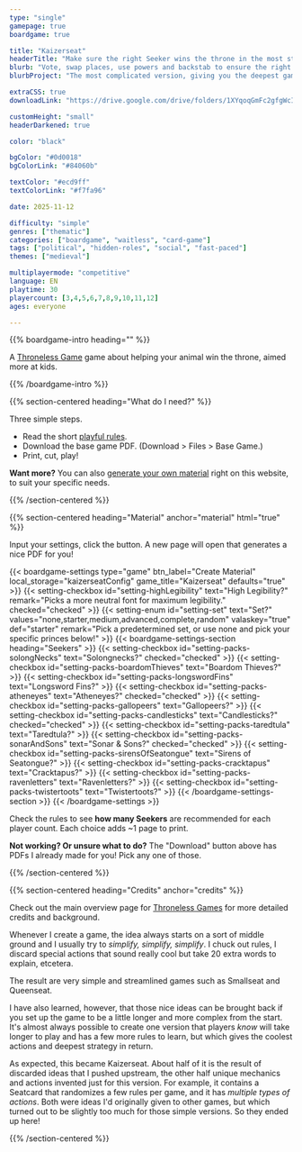```yaml
---
type: "single"
gamepage: true
boardgame: true

title: "Kaizerseat"
headerTitle: "Make sure the right Seeker wins the throne in the most strategical Throneless Game."
blurb: "Vote, swap places, use powers and backstab to ensure the right Seeker wins the throne. The longest and most strategical Throneless Game."
blurbProject: "The most complicated version, giving you the deepest gameplay in return."

extraCSS: true
downloadLink: "https://drive.google.com/drive/folders/1XYqoqGmFc2gfgWcIsjDOJG48GQ2qjZGJ"

customHeight: "small"
headerDarkened: true

color: "black"

bgColor: "#0d0018"
bgColorLink: "#84060b"

textColor: "#ecd9ff"
textColorLink: "#f7fa96"

date: 2025-11-12

difficulty: "simple"
genres: ["thematic"]
categories: ["boardgame", "waitless", "card-game"]
tags: ["political", "hidden-roles", "social", "fast-paced"]
themes: ["medieval"]

multiplayermode: "competitive"
language: EN
playtime: 30
playercount: [3,4,5,6,7,8,9,10,11,12]
ages: everyone

---
```


{{% boardgame-intro heading="" %}}

A [Throneless Game](/throneless-games/) game about helping your animal win the throne, aimed more at kids.

{{% /boardgame-intro %}}

{{% section-centered heading="What do I need?" %}}

Three simple steps.
* Read the short [playful rules](rules).
* Download the base game PDF. (Download > Files > Base Game.)
* Print, cut, play!

**Want more?** You can also [generate your own material](#material) right on this website, to suit your specific needs.

{{% /section-centered %}}

{{% section-centered heading="Material" anchor="material" html="true" %}}

<p>Input your settings, click the button. A new page will open that generates a nice PDF for you!</p>

{{< boardgame-settings type="game" btn_label="Create Material" local_storage="kaizerseatConfig" game_title="Kaizerseat" defaults="true" >}}
  {{< setting-checkbox id="setting-highLegibility" text="High Legibility?" remark="Picks a more neutral font for maximum legibility." checked="checked" >}}
  {{< setting-enum id="setting-set" text="Set?" values="none,starter,medium,advanced,complete,random" valaskey="true" def="starter" remark="Pick a predetermined set, or use none and pick your specific princes below!" >}}
  {{< boardgame-settings-section heading="Seekers" >}}
    {{< setting-checkbox id="setting-packs-solongNecks" text="Solongnecks?" checked="checked" >}}
    {{< setting-checkbox id="setting-packs-boardomThieves" text="Boardom Thieves?" >}}
    {{< setting-checkbox id="setting-packs-longswordFins" text="Longsword Fins?" >}}
    {{< setting-checkbox id="setting-packs-atheneyes" text="Atheneyes?" checked="checked" >}}
    {{< setting-checkbox id="setting-packs-gallopeers" text="Gallopeers?" >}}
    {{< setting-checkbox id="setting-packs-candlesticks" text="Candlesticks?" checked="checked" >}}
    {{< setting-checkbox id="setting-packs-taredtula" text="Taredtula?" >}}
    {{< setting-checkbox id="setting-packs-sonarAndSons" text="Sonar & Sons?" checked="checked" >}}
    {{< setting-checkbox id="setting-packs-sirensOfSeatongue" text="Sirens of Seatongue?" >}}
    {{< setting-checkbox id="setting-packs-cracktapus" text="Cracktapus?" >}}
    {{< setting-checkbox id="setting-packs-ravenletters" text="Ravenletters?" >}}
    {{< setting-checkbox id="setting-packs-twistertoots" text="Twistertoots?" >}}
  {{< /boardgame-settings-section >}}
{{< /boardgame-settings >}}

<p class="remark-below-settings">Check the rules to see <strong>how many Seekers</strong> are recommended for each player count. Each choice adds ~1 page to print.</p> 

<p class="settings-remark"><strong>Not working? Or unsure what to do?</strong> The "Download" button above has PDFs I already made for you! Pick any one of those.</p>

{{% /section-centered %}}

{{% section-centered heading="Credits" anchor="credits" %}}

Check out the main overview page for [Throneless Games](/throneless-games/) for more detailed credits and background.

Whenever I create a game, the idea always starts on a sort of middle ground and I usually try to _simplify, simplify, simplify_. I chuck out rules, I discard special actions that sound really cool but take 20 extra words to explain, etcetera.

The result are very simple and streamlined games such as Smallseat and Queenseat.

I have also learned, however, that those nice ideas can be brought back if you set up the game to be a little longer and more complex from the start. It's almost always possible to create one version that players _know_ will take longer to play and has a few more rules to learn, but which gives the coolest actions and deepest strategy in return.

As expected, this became Kaizerseat. About half of it is the result of discarded ideas that I pushed upstream, the other half unique mechanics and actions invented just for this version. For example, it contains a Seatcard that randomizes a few rules per game, and it has _multiple types of actions_. Both were ideas I'd originally given to other games, but which turned out to be slightly too much for those simple versions. So they ended up here!

{{% /section-centered %}}